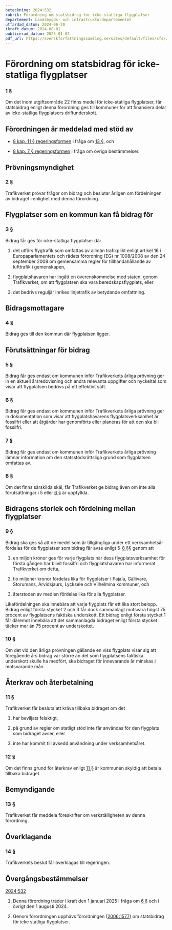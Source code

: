 ```yaml
---
beteckning: 2024:532
rubrik: Förordning om statsbidrag för icke-statliga flygplatser
departement: Landsbygds- och infrastrukturdepartementet
utfardad_datum: 2024-06-20
ikraft_datum: 2024-08-01
publicerad_datum: 2025-01-02
pdf_url: https://svenskforfattningssamling.se/sites/default/files/sfs/2024-06/SFS2024-532.pdf
---
```


# Förordning om statsbidrag för icke-statliga flygplatser

### 1 §

Om det inom utgiftsområde 22 finns medel för icke-statliga flygplatser, får statsbidrag enligt denna förordning ges till kommuner för att finansiera delar av icke-statliga flygplatsers driftunderskott.

## Förordningen är meddelad med stöd av

- [8 kap. 11 § regeringsformen](https://selex.se/eli/sfs/1974/152#kap8.11) i fråga om [13 §](#13), och

- [8 kap. 7 § regeringsformen](https://selex.se/eli/sfs/1974/152#kap8.7) i fråga om övriga bestämmelser.

## Prövningsmyndighet

### 2 §

Trafikverket prövar frågor om bidrag och beslutar årligen om fördelningen av bidraget i enlighet med denna förordning.

## Flygplatser som en kommun kan få bidrag för

### 3 §

Bidrag får ges för icke-statliga flygplatser där

1. det utförs flygtrafik som omfattas av allmän trafikplikt enligt artikel 16 i Europaparlamentets och rådets förordning (EG) nr 1008/2008 av den 24 september 2008 om gemensamma regler för tillhandahållande av lufttrafik i gemenskapen,

2. flygplatshavaren har ingått en överenskommelse med staten, genom Trafikverket, om att flygplatsen ska vara beredskapsflygplats, eller

3. det bedrivs reguljär inrikes linjetrafik av betydande omfattning.

## Bidragsmottagare

### 4 §

Bidrag ges till den kommun där flygplatsen ligger.

## Förutsättningar för bidrag

### 5 §

Bidrag får ges endast om kommunen inför Trafikverkets årliga prövning ger in en aktuell årsredovisning och andra relevanta uppgifter och nyckeltal som visar att flygplatsen bedrivs på ett effektivt sätt.

### 6 §

Bidrag får ges endast om kommunen inför Trafikverkets årliga prövning ger in dokumentation som visar att flygplatshavarens flygplatsverksamhet är fossilfri eller att åtgärder har genomförts eller planeras för att den ska bli fossilfri.

### 7 §

Bidrag får ges endast om kommunen inför Trafikverkets årliga prövning lämnar information om den statsstödsrättsliga grund som flygplatsen omfattas av.

### 8 §

Om det finns särskilda skäl, får Trafikverket ge bidrag även om inte alla förutsättningar i 5 eller [6 §](#6) är uppfyllda.

## Bidragens storlek och fördelning mellan flygplatser

### 9 §

Bidrag ska ges så att de medel som är tillgängliga under ett verksamhetsår fördelas för de flygplatser som bidrag får avse enligt 5-[8 §](#8)§ genom att

1. en miljon kronor ges för varje flygplats när dess flygplatsverksamhet för första gången har blivit fossilfri och flygplatshavaren har informerat Trafikverket om detta,

2. tio miljoner kronor fördelas lika för flygplatser i Pajala, Gällivare, Storumans, Arvidsjaurs, Lycksele och Vilhelmina kommuner, och

3. återstoden av medlen fördelas lika för alla flygplatser.

Likafördelningen ska innebära att varje flygplats får ett lika stort belopp. Bidrag enligt första stycket 2 och 3 får dock sammanlagt motsvara högst 75 procent av flygplatsens faktiska underskott. Ett bidrag enligt första stycket 1 får däremot innebära att det sammanlagda bidraget enligt första stycket täcker mer än 75 procent av underskottet.

### 10 §

Om det vid den årliga prövningen gällande en viss flygplats visar sig att föregående års bidrag var större än det som flygplatsens faktiska underskott skulle ha medfört, ska bidraget för innevarande år minskas i motsvarande mån.

## Återkrav och återbetalning

### 11 §

Trafikverket får besluta att kräva tillbaka bidraget om det

1. har beviljats felaktigt,

2. på grund av regler om statligt stöd inte får användas för den flygplats som bidraget avser, eller

3. inte har kommit till avsedd användning under verksamhetsåret.

### 12 §

Om det finns grund för återkrav enligt [11 §](#11) är kommunen skyldig att betala tillbaka bidraget.

## Bemyndigande

### 13 §

Trafikverket får meddela föreskrifter om verkställigheten av denna förordning.

## Överklagande

### 14 §

Trafikverkets beslut får överklagas till regeringen.

## Övergångsbestämmelser

[2024:532](https://selex.se/eli/sfs/2024/532)

1. Denna förordning träder i kraft den 1 januari 2025 i fråga om [6 §](#6) och i övrigt den 1 augusti 2024.

2. Genom förordningen upphävs förordningen ([2006:1577](https://selex.se/eli/sfs/2006/1577)) om statsbidrag för icke statliga flygplatser.